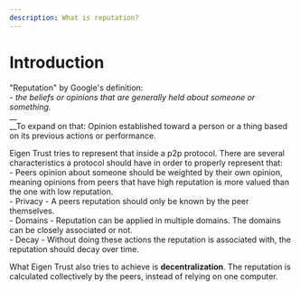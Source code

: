 ```yaml
---
description: What is reputation?
---
```


# Introduction

"Reputation" by Google's definition:\
\- _the beliefs or opinions that are generally held about someone or something._\
__\
__To expand on that: Opinion established toward a person or a thing based on its previous actions or performance.

Eigen Trust tries to represent that inside a p2p protocol. There are several characteristics a protocol should have in order to properly represent that:\
\- Peers opinion about someone should be weighted by their own opinion, meaning opinions from peers that have high reputation is more valued than the one with low reputation.\
\- Privacy - A peers reputation should only be known by the peer themselves.\
\- Domains - Reputation can be applied in multiple domains. The domains can be closely associated or not.\
\- Decay - Without doing these actions the reputation is associated with, the reputation should decay over time.



What Eigen Trust also tries to achieve is **decentralization**. The reputation is calculated collectively by the peers, instead of relying on one computer.
